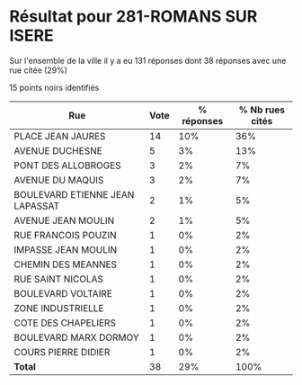 # Résultat pour 281-ROMANS SUR ISERE

Sur l'ensemble de la ville il y a eu 131 réponses dont 38 réponses avec une rue citée (29%)

15 points noirs identifiés

| Rue | Vote | % réponses | % Nb rues cités|
|-----|------|------------|----------------|
| PLACE JEAN JAURES | 14 | 10% | 36%|
| AVENUE DUCHESNE | 5 | 3% | 13%|
| PONT DES ALLOBROGES | 3 | 2% | 7%|
| AVENUE DU MAQUIS | 3 | 2% | 7%|
| BOULEVARD ETIENNE JEAN LAPASSAT | 2 | 1% | 5%|
| AVENUE JEAN MOULIN | 2 | 1% | 5%|
| RUE FRANCOIS POUZIN | 1 | 0% | 2%|
| IMPASSE JEAN MOULIN | 1 | 0% | 2%|
| CHEMIN DES MEANNES | 1 | 0% | 2%|
| RUE SAINT NICOLAS | 1 | 0% | 2%|
| BOULEVARD VOLTAIRE | 1 | 0% | 2%|
| ZONE INDUSTRIELLE | 1 | 0% | 2%|
| COTE DES CHAPELIERS | 1 | 0% | 2%|
| BOULEVARD MARX DORMOY | 1 | 0% | 2%|
| COURS PIERRE DIDIER | 1 | 0% | 2%|
| **Total** | 38 | 29% | 100%|
